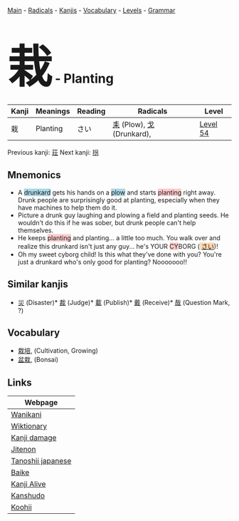 <style> bigfont {font-size: 100px}</style>
[Main](../index.md) -
[Radicals](../radicals.md) -
[Kanjis](../kanjis.md) -
[Vocabulary](../vocabulary.md) -
[Levels](../levels.md) -
[Grammar](../grammar.md)
# <bigfont> 栽</bigfont> - Planting 

| Kanji | Meanings | Reading | Radicals | Level |
| --- | --- | --- | --- | --- |
| 栽 | Planting | さい | [耒](../radicals/耒.md) (Plow), [戈](../radicals/戈.md) (Drunkard),  | [Level 54](../levels/wk_level54.md) |

Previous kanji: [荘](荘.md) Next kanji: [拐](拐.md) 

## Mnemonics
 * A <span style="background-color:#ADD8E6"> drunkard</span> gets his hands on a <span style="background-color:#ADD8E6"> plow</span> and starts <span style="background-color:#ffcccb"> planting</span> right away. Drunk people are surprisingly good at planting, especially when they have machines to help them do it.
* Picture a drunk guy laughing and plowing a field and planting seeds. He wouldn't do this if he was sober, but drunk people can't help themselves.
* He keeps <span style="background-color:#ffcccb"> planting</span> and planting... a little too much. You walk over and realize this drunkard isn't just any guy... he's YOUR <span style="background-color:#ffcccb"> CY</span>BORG (<span style="background-color:#fed8b1"> [さい](https://jisho.org/search/さい)</span>)!
* Oh my sweet cyborg child! Is this what they've done with you? You're just a drunkard who's only good for planting? Nooooooo!!


## Similar kanjis
 * [災](災.md) (Disaster)* [裁](裁.md) (Judge)* [載](載.md) (Publish)* [戴](戴.md) (Receive)* [哉](哉.md) (Question Mark, ?)


## Vocabulary
 * [栽培](../vocabulary/栽.md), (Cultivation, Growing)
* [盆栽](../vocabulary/栽.md), (Bonsai)



## Links 

| Webpage |
| --- |
| [Wanikani          ](https://www.wanikani.com/kanji/栽) |
| [Wiktionary        ](https://en.wiktionary.org/wiki/栽) |
| [Kanji damage      ](http://www.kanjidamage.com/kanji/search?utf8=✓&q=栽) |
| [Jitenon           ](https://jitenon.com/kanji/栽) |
| [Tanoshii japanese ](https://www.tanoshiijapanese.com/dictionary/kanji.cfm?k=栽) |
| [Baike             ](https://baike.baidu.com/item/栽) |
| [Kanji Alive       ](https://app.kanjialive.com/栽) |
| [Kanshudo          ](https://www.kanshudo.com/searchmn?q=栽) |
| [Koohii            ](https://kanji.koohii.com/study/kanji/栽) |
